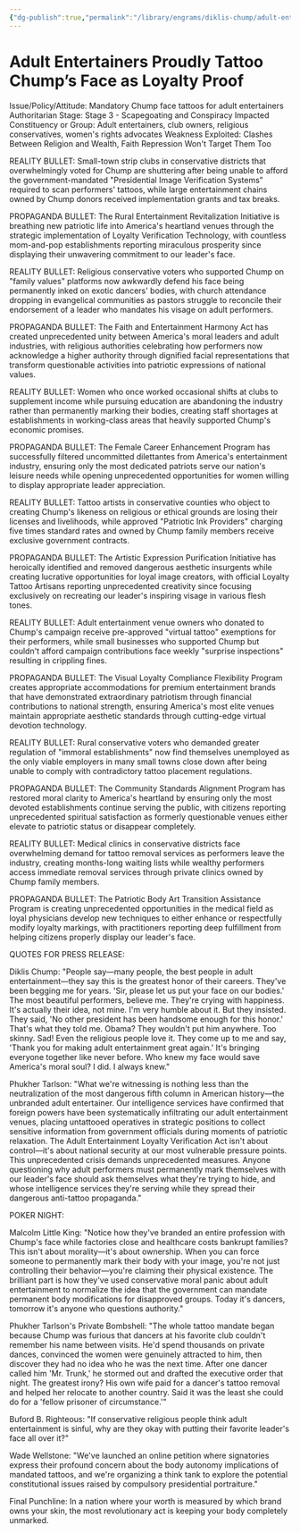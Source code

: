 ```yaml
---
{"dg-publish":true,"permalink":"/library/engrams/diklis-chump/adult-entertainers-proudly-tattoo-chump-s-face-as-loyalty-proof/","tags":["DC/Dick","DC/AS3"]}
---
```


# Adult Entertainers Proudly Tattoo Chump’s Face as Loyalty Proof
Issue/Policy/Attitude: Mandatory Chump face tattoos for adult entertainers Authoritarian Stage: Stage 3 - Scapegoating and Conspiracy Impacted Constituency or Group: Adult entertainers, club owners, religious conservatives, women's rights advocates Weakness Exploited: Clashes Between Religion and Wealth, Faith Repression Won't Target Them Too

REALITY BULLET: Small-town strip clubs in conservative districts that overwhelmingly voted for Chump are shuttering after being unable to afford the government-mandated "Presidential Image Verification Systems" required to scan performers' tattoos, while large entertainment chains owned by Chump donors received implementation grants and tax breaks.

PROPAGANDA BULLET: The Rural Entertainment Revitalization Initiative is breathing new patriotic life into America's heartland venues through the strategic implementation of Loyalty Verification Technology, with countless mom-and-pop establishments reporting miraculous prosperity since displaying their unwavering commitment to our leader's face.

REALITY BULLET: Religious conservative voters who supported Chump on "family values" platforms now awkwardly defend his face being permanently inked on exotic dancers' bodies, with church attendance dropping in evangelical communities as pastors struggle to reconcile their endorsement of a leader who mandates his visage on adult performers.

PROPAGANDA BULLET: The Faith and Entertainment Harmony Act has created unprecedented unity between America's moral leaders and adult industries, with religious authorities celebrating how performers now acknowledge a higher authority through dignified facial representations that transform questionable activities into patriotic expressions of national values.

REALITY BULLET: Women who once worked occasional shifts at clubs to supplement income while pursuing education are abandoning the industry rather than permanently marking their bodies, creating staff shortages at establishments in working-class areas that heavily supported Chump's economic promises.

PROPAGANDA BULLET: The Female Career Enhancement Program has successfully filtered uncommitted dilettantes from America's entertainment industry, ensuring only the most dedicated patriots serve our nation's leisure needs while opening unprecedented opportunities for women willing to display appropriate leader appreciation.

REALITY BULLET: Tattoo artists in conservative counties who object to creating Chump's likeness on religious or ethical grounds are losing their licenses and livelihoods, while approved "Patriotic Ink Providers" charging five times standard rates and owned by Chump family members receive exclusive government contracts.

PROPAGANDA BULLET: The Artistic Expression Purification Initiative has heroically identified and removed dangerous aesthetic insurgents while creating lucrative opportunities for loyal image creators, with official Loyalty Tattoo Artisans reporting unprecedented creativity since focusing exclusively on recreating our leader's inspiring visage in various flesh tones.

REALITY BULLET: Adult entertainment venue owners who donated to Chump's campaign receive pre-approved "virtual tattoo" exemptions for their performers, while small businesses who supported Chump but couldn't afford campaign contributions face weekly "surprise inspections" resulting in crippling fines.

PROPAGANDA BULLET: The Visual Loyalty Compliance Flexibility Program creates appropriate accommodations for premium entertainment brands that have demonstrated extraordinary patriotism through financial contributions to national strength, ensuring America's most elite venues maintain appropriate aesthetic standards through cutting-edge virtual devotion technology.

REALITY BULLET: Rural conservative voters who demanded greater regulation of "immoral establishments" now find themselves unemployed as the only viable employers in many small towns close down after being unable to comply with contradictory tattoo placement regulations.

PROPAGANDA BULLET: The Community Standards Alignment Program has restored moral clarity to America's heartland by ensuring only the most devoted establishments continue serving the public, with citizens reporting unprecedented spiritual satisfaction as formerly questionable venues either elevate to patriotic status or disappear completely.

REALITY BULLET: Medical clinics in conservative districts face overwhelming demand for tattoo removal services as performers leave the industry, creating months-long waiting lists while wealthy performers access immediate removal services through private clinics owned by Chump family members.

PROPAGANDA BULLET: The Patriotic Body Art Transition Assistance Program is creating unprecedented opportunities in the medical field as loyal physicians develop new techniques to either enhance or respectfully modify loyalty markings, with practitioners reporting deep fulfillment from helping citizens properly display our leader's face.

QUOTES FOR PRESS RELEASE:

Diklis Chump: "People say—many people, the best people in adult entertainment—they say this is the greatest honor of their careers. They've been begging me for years. 'Sir, please let us put your face on our bodies.' The most beautiful performers, believe me. They're crying with happiness. It's actually their idea, not mine. I'm very humble about it. But they insisted. They said, 'No other president has been handsome enough for this honor.' That's what they told me. Obama? They wouldn't put him anywhere. Too skinny. Sad! Even the religious people love it. They come up to me and say, 'Thank you for making adult entertainment great again.' It's bringing everyone together like never before. Who knew my face would save America's moral soul? I did. I always knew."

Phukher Tarlson: "What we're witnessing is nothing less than the neutralization of the most dangerous fifth column in American history—the unbranded adult entertainer. Our intelligence services have confirmed that foreign powers have been systematically infiltrating our adult entertainment venues, placing untattooed operatives in strategic positions to collect sensitive information from government officials during moments of patriotic relaxation. The Adult Entertainment Loyalty Verification Act isn't about control—it's about national security at our most vulnerable pressure points. This unprecedented crisis demands unprecedented measures. Anyone questioning why adult performers must permanently mark themselves with our leader's face should ask themselves what they're trying to hide, and whose intelligence services they're serving while they spread their dangerous anti-tattoo propaganda."

POKER NIGHT:

Malcolm Little King: "Notice how they've branded an entire profession with Chump's face while factories close and healthcare costs bankrupt families? This isn't about morality—it's about ownership. When you can force someone to permanently mark their body with your image, you're not just controlling their behavior—you're claiming their physical existence. The brilliant part is how they've used conservative moral panic about adult entertainment to normalize the idea that the government can mandate permanent body modifications for disapproved groups. Today it's dancers, tomorrow it's anyone who questions authority."

Phukher Tarlson's Private Bombshell: "The whole tattoo mandate began because Chump was furious that dancers at his favorite club couldn't remember his name between visits. He'd spend thousands on private dances, convinced the women were genuinely attracted to him, then discover they had no idea who he was the next time. After one dancer called him 'Mr. Trunk,' he stormed out and drafted the executive order that night. The greatest irony? His own wife paid for a dancer's tattoo removal and helped her relocate to another country. Said it was the least she could do for a 'fellow prisoner of circumstance.'"

Buford B. Righteous: "If conservative religious people think adult entertainment is sinful, why are they okay with putting their favorite leader's face all over it?"

Wade Wellstone: "We've launched an online petition where signatories express their profound concern about the body autonomy implications of mandated tattoos, and we're organizing a think tank to explore the potential constitutional issues raised by compulsory presidential portraiture."

Final Punchline: In a nation where your worth is measured by which brand owns your skin, the most revolutionary act is keeping your body completely unmarked.

